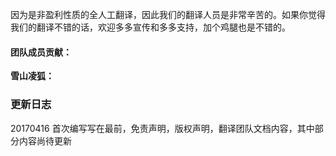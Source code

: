 因为是非盈利性质的全人工翻译，因此我们的翻译人员是非常辛苦的。如果你觉得我们的翻译不错的话，欢迎多多宣传和多多支持，加个鸡腿也是不错的。

#### 团队成员贡献：
**雪山凌狐：**



### 更新日志
20170416 首次编写写在最前，免责声明，版权声明，翻译团队文档内容，其中部分内容尚待更新
